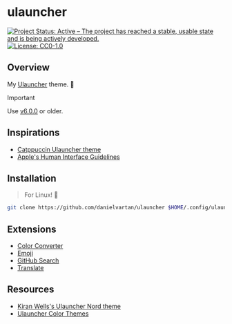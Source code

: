 # ulauncher

<!-- badges: start -->
[![Project Status: Active – The project has reached a stable, usable state and is being actively developed.](https://img.shields.io/badge/Repo%20Status-Active-10D810.svg)](https://www.repostatus.org/#active)
[![License: CC0-1.0](https://img.shields.io/badge/License-CC0_1.0-lightgrey.svg)](http://creativecommons.org/publicdomain/zero/1.0/)
<!-- badges: end -->

## Overview

My [Ulauncher](https://ulauncher.io/) theme. 🚀

> [!IMPORTANT]
> Use [v6.0.0](https://github.com/Ulauncher/Ulauncher/releases) or older.

## Inspirations

- [Catppuccin Ulauncher theme](https://github.com/catppuccin/ulauncher)
- [Apple's Human Interface Guidelines](https://developer.apple.com/design/human-interface-guidelines/)

## Installation

> For Linux! 🐧

```bash
git clone https://github.com/danielvartan/ulauncher $HOME/.config/ulauncher/user-themes/danielvartan
```

## Extensions

- [Color Converter](https://github.com/sergius02/ulauncher-colorconverter)
- [Emoji](https://github.com/Ulauncher/ulauncher-emoji)
- [GitHub Search](https://github.com/gtoxlili/ulauncher-github-search)
- [Translate](https://github.com/NastuzziSamy/ulauncher-translate)

## Resources

- [Kiran Wells's Ulauncher Nord theme](https://github.com/KiranWells/ulauncher-nord)
- [Ulauncher Color Themes](https://gist.github.com/gornostal/02a232e6e560da7946c053555ced6cce)
